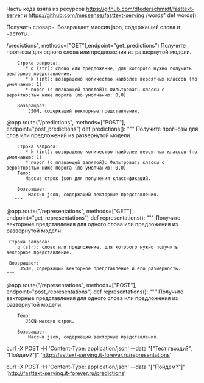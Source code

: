 Часть кода взята из ресурсов https://github.com/dfederschmidt/fasttext-server и https://github.com/messense/fasttext-serving
/words"
def words():

Получить словарь.
Возвращает массив json, содержащий слова и частоты.
    
/predictions", methods=["GET"],endpoint="get_predictions")
Получите прогнозы для одного слова или предложения из развернутой модели.

        Строка запроса:
           * q (str): слово или предложение, для которого нужно получить векторное представление.
           * k (int): возвращено количество наиболее вероятных классов (по умолчанию: 1)
           * порог (с плавающей запятой): Фильтровать классы с вероятностью ниже порога (по умолчанию: 0,0)

        Возвращает:
            JSON, содержащий векторные представления.

@app.route("/predictions", methods=["POST"], endpoint="post_predictions")
def predictions():
    """
       Получите прогнозы для слов или предложений из развернутой модели.

        Строка запроса:
           * k (int): возвращено количество наиболее вероятных классов (по умолчанию: 1)
           * порог (с плавающей запятой): Фильтровать классы с вероятностью ниже порога (по умолчанию: 0,0)
        Тело:
           Массив строк json для получения классификаций.

        Возвращает:
            Массив json, содержащий векторные представления.
       """
   
@app.route("/representations", methods=["GET"], endpoint="get_representations")
def representations():
    """
    Получите векторные представления для одного слова или предложения из развернутой модели.

     Строка запроса:
        q (str): слово или предложение, для которого нужно получить векторное представление.

     Возвращает:
         JSON, содержащий векторное представление и его размерность.
    """


@app.route("/representations", methods=["POST"], endpoint="post_representations")
def representations():
    """
       Получите векторные представления для одного слова или предложения из развернутой модели.

        Тело:
           JSON-массив строк.

        Возвращает:
            Массив json, содержащий векторные представления.


curl -X POST -H 'Content-Type: application/json'      --data "[\"Тест гвозди?\", \"Пойдем?\"]"      'http://fasttext-serving.it-forever.ru/representations'


curl -X POST -H 'Content-Type: application/json'      --data "[\"Пойдем?\"]"      'http://fasttext-serving.it-forever.ru/predictions'